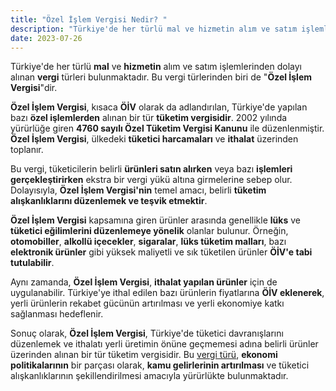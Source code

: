 ```yaml
---
title: "Özel İşlem Vergisi Nedir? "
description: "Türkiye'de her türlü mal ve hizmetin alım ve satım işlemlerinden dolayı alınan vergi türleri bulunmaktadır."
date: 2023-07-26
---
```


Türkiye'de her türlü **mal** ve **hizmetin** alım ve satım işlemlerinden dolayı alınan **vergi** türleri bulunmaktadır.
Bu vergi türlerinden biri de "**Özel İşlem Vergisi**"dir.

**Özel İşlem Vergisi**, kısaca **ÖİV** olarak da adlandırılan, Türkiye'de yapılan bazı **özel işlemlerden** alınan bir
tür **tüketim vergisidir**. 2002 yılında yürürlüğe giren **4760 sayılı Özel Tüketim Vergisi Kanunu** ile düzenlenmiştir.
**Özel İşlem Vergisi**, ülkedeki **tüketici harcamaları** ve **ithalat** üzerinden toplanır.

Bu vergi, tüketicilerin belirli **ürünleri satın alırken** veya bazı **işlemleri gerçekleştirirken** ekstra bir vergi
yükü altına girmelerine sebep olur. Dolayısıyla, **Özel İşlem Vergisi'nin** temel amacı, belirli **tüketim
alışkanlıklarını düzenlemek ve teşvik etmektir**.

**Özel İşlem Vergisi** kapsamına giren ürünler arasında genellikle **lüks** ve **tüketici eğilimlerini düzenlemeye
yönelik** olanlar bulunur. Örneğin, **otomobiller**, **alkollü içecekler**, **sigaralar**, **lüks tüketim malları**,
bazı **elektronik ürünler** gibi yüksek maliyetli ve sık tüketilen ürünler **ÖİV'e tabi tutulabilir**.

Aynı zamanda, **Özel İşlem Vergisi**, **ithalat yapılan ürünler** için de uygulanabilir. Türkiye'ye ithal edilen bazı
ürünlerin fiyatlarına **ÖİV eklenerek**, yerli ürünlerin rekabet gücünün artırılması ve yerli ekonomiye katkı sağlanması
hedeflenir.

Sonuç olarak, **Özel İşlem Vergisi**, Türkiye'de tüketici davranışlarını düzenlemek ve ithalatı yerli üretimin önüne
geçmemesi adına belirli ürünler üzerinden alınan bir tür tüketim vergisidir. Bu <a href="/yazilar/vergi-turleri/">vergi türü</a>, **ekonomi politikalarının**
bir parçası olarak, **kamu gelirlerinin artırılması** ve tüketici alışkanlıklarının şekillendirilmesi amacıyla
yürürlükte bulunmaktadır.
